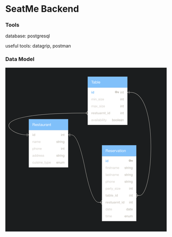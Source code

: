 # SeatMe Backend



### Tools

database: postgresql

useful tools: datagrip, postman 


### Data Model 
![alt text](datamodel.png "Title")


